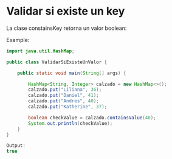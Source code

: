 # **Validar si existe un key**

La clase constainsKey retorna un valor boolean:

Example:

```java
import java.util.HashMap;

public class ValidarSiExisteUnValor {

    public static void main(String[] args) {

        HashMap<String, Integer> calzado = new HashMap<>();
        calzado.put("Liliana", 36);
        calzado.put("Daniel", 41);
        calzado.put("Andres", 40);
        calzado.put("Katherine", 37);

        boolean checkValue = calzado.containsValue(40);
        System.out.println(checkValue);
    }
}

Output:
true
```
